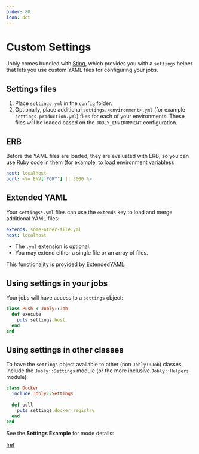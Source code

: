 ```yaml
---
order: 80
icon: dot
---
```


# Custom Settings

Jobly comes bundled with [Sting](https://github.com/dannyben/sting), which provides you with a `settings` helper that lets you use custom YAML files for configuring your jobs.

## Settings files

1. Place `settings.yml` in the `config` folder.
2. Optionally, place additional `settings.<environment>.yml` (for example `settings.production.yml`) files for each of your environments. These files will be loaded based on the `JOBLY_ENVIRONMENT` configuration.

## ERB

Before the YAML files are loaded, they are evaluated with ERB, so you can use Ruby code in them (for example, to load environment variables):

```yaml config/settings.yml
host: localhost
port: <%= ENV['PORT'] || 3000 %>
```

## Extended YAML

Your `settings*.yml` files can use the `extends` key to load and merge additional YAML files:

```yaml config/settings.yml
extends: some-other-file.yml
host: localhost
```

- The `.yml` extension is optional.
- You may extend either a single file or an array of files.

This functionality is provided by [ExtendedYAML](https://github.com/dannyben/extended_yaml).


## Using settings in your jobs

Your jobs will have access to a `settings` object:

```ruby jobs/push.rb
class Push < Jobly::Job
  def execute
    puts settings.host
  end
end
```

## Using settings in other classes

To have the `settings` object available to other (non `Jobly::Job`) classes, include the `Jobly::Settings` module (or the more inclusive `Jobly::Helpers` module).

```ruby app/docker.rb
class Docker
  include Jobly::Settings
  
  def pull
    puts settings.docker_registry
  end
end
```

See the **Settings Example** for mode details:

[!ref](/examples/settings.md)

